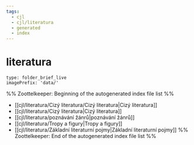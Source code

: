 ```yaml
---
tags:
  - cjl
  - cjl/literatura
  - generated
  - index
---
```

# literatura
```ccard
type: folder_brief_live
imagePrefix: 'data/'
```
%% Zoottelkeeper: Beginning of the autogenerated index file list  %%
-  [[cjl/literatura/Cizý literatura/Cizý literatura|Cizý literatura]]
-  [[cjl/literatura/Cizý literatura|Cizý literatura]]
-  [[cjl/literatura/poznávání žánrů|poznávání žánrů]]
-  [[cjl/literatura/Tropy a figury|Tropy a figury]]
-  [[cjl/literatura/Základní literaturní pojmy|Základní literaturní pojmy]]
%% Zoottelkeeper: End of the autogenerated index file list  %%
